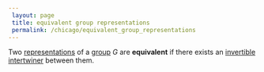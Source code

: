 ```yaml
---
 layout: page
 title: equivalent group representations
 permalink: /chicago/equivalent_group_representations
---
```

Two [representations](https://mathgloss.github.io/MathGloss/chicago/group_representation) of a [group](https://mathgloss.github.io/MathGloss/chicago/group) $G$ are **equivalent** if there exists an [invertible](https://mathgloss.github.io/MathGloss/chicago/bijective) [intertwiner](https://mathgloss.github.io/MathGloss/chicago/morphism_of_group_representations) between them.

